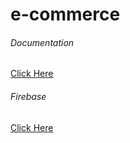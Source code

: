 # e-commerce
###### Documentation
[Click Here](https://documenter.getpostman.com/view/10270491/SzKYMvaw?version=latest)


###### Firebase
[Click Here](https://fantasy-world-71954.firebaseapp.com/)


